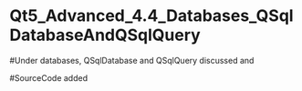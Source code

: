 # Qt5_Advanced_4.4_Databases_QSqlDatabaseAndQSqlQuery

#Under databases, QSqlDatabase and QSqlQuery discussed and

#SourceCode added

